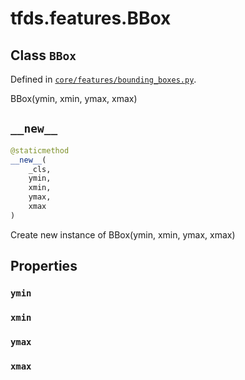 <div itemscope itemtype="http://developers.google.com/ReferenceObject">
<meta itemprop="name" content="tfds.features.BBox" />
<meta itemprop="path" content="Stable" />
<meta itemprop="property" content="ymin"/>
<meta itemprop="property" content="xmin"/>
<meta itemprop="property" content="ymax"/>
<meta itemprop="property" content="xmax"/>
<meta itemprop="property" content="__new__"/>
</div>

# tfds.features.BBox

## Class `BBox`





Defined in [`core/features/bounding_boxes.py`](https://github.com/tensorflow/datasets/tree/master/tensorflow_datasets/core/features/bounding_boxes.py).

<!-- Placeholder for "Used in" -->

BBox(ymin, xmin, ymax, xmax)

<h2 id="__new__"><code>__new__</code></h2>

``` python
@staticmethod
__new__(
    _cls,
    ymin,
    xmin,
    ymax,
    xmax
)
```

Create new instance of BBox(ymin, xmin, ymax, xmax)



## Properties

<h3 id="ymin"><code>ymin</code></h3>



<h3 id="xmin"><code>xmin</code></h3>



<h3 id="ymax"><code>ymax</code></h3>



<h3 id="xmax"><code>xmax</code></h3>





